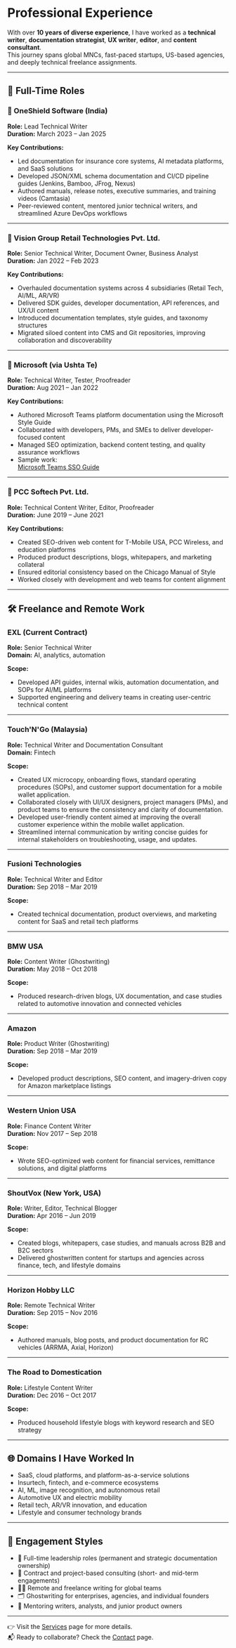 # Professional Experience

With over **10 years of diverse experience**, I have worked as a **technical writer**, **documentation strategist**, **UX writer**, **editor**, and **content consultant**.  
This journey spans global MNCs, fast-paced startups, US-based agencies, and deeply technical freelance assignments.

---

## 🧱 Full-Time Roles

### 🏢 OneShield Software (India)
**Role:** Lead Technical Writer  
**Duration:** March 2023 – Jan 2025  

**Key Contributions:**
- Led documentation for insurance core systems, AI metadata platforms, and SaaS solutions
- Developed JSON/XML schema documentation and CI/CD pipeline guides (Jenkins, Bamboo, JFrog, Nexus)
- Authored manuals, release notes, executive summaries, and training videos (Camtasia)
- Peer-reviewed content, mentored junior technical writers, and streamlined Azure DevOps workflows

---

### 🏢 Vision Group Retail Technologies Pvt. Ltd.
**Role:** Senior Technical Writer, Document Owner, Business Analyst  
**Duration:** Jan 2022 – Feb 2023  

**Key Contributions:**
- Overhauled documentation systems across 4 subsidiaries (Retail Tech, AI/ML, AR/VR)
- Delivered SDK guides, developer documentation, API references, and UX/UI content
- Introduced documentation templates, style guides, and taxonomy structures
- Migrated siloed content into CMS and Git repositories, improving collaboration and discoverability

---

### 🏢 Microsoft (via Ushta Te)
**Role:** Technical Writer, Tester, Proofreader  
**Duration:** Aug 2021 – Jan 2022  

**Key Contributions:**
- Authored Microsoft Teams platform documentation using the Microsoft Style Guide
- Collaborated with developers, PMs, and SMEs to deliver developer-focused content
- Managed SEO optimization, backend content testing, and quality assurance workflows
- Sample work:  
  [Microsoft Teams SSO Guide](https://docs.microsoft.com/en-us/microsoftteams/platform/bots/how-to/authentication/auth-aad-sso-bots)

---

### 🏢 PCC Softech Pvt. Ltd.
**Role:** Technical Content Writer, Editor, Proofreader  
**Duration:** June 2019 – June 2021  

**Key Contributions:**
- Created SEO-driven web content for T-Mobile USA, PCC Wireless, and education platforms
- Produced product descriptions, blogs, whitepapers, and marketing collateral
- Ensured editorial consistency based on the Chicago Manual of Style
- Worked closely with development and web teams for content alignment

---

## 🛠️ Freelance and Remote Work

### EXL (Current Contract)
**Role:** Senior Technical Writer  
**Domain:** AI, analytics, automation  

**Scope:**
- Developed API guides, internal wikis, automation documentation, and SOPs for AI/ML platforms
- Supported engineering and delivery teams in creating user-centric technical content

---

### Touch'N'Go (Malaysia)  
**Role:** Technical Writer and Documentation Consultant  
**Domain:** Fintech  

**Scope:**
- Created UX microcopy, onboarding flows, standard operating procedures (SOPs), and customer support documentation for a mobile wallet application.
- Collaborated closely with UI/UX designers, project managers (PMs), and product teams to ensure the consistency and clarity of documentation.
- Developed user-friendly content aimed at improving the overall customer experience within the mobile wallet application.
- Streamlined internal communication by writing concise guides for internal stakeholders on troubleshooting, usage, and updates.

---

### Fusioni Technologies
**Role:** Technical Writer and Editor  
**Duration:** Sep 2018 – Mar 2019  

**Scope:**
- Created technical documentation, product overviews, and marketing content for SaaS and retail tech platforms

---

### BMW USA
**Role:** Content Writer (Ghostwriting)  
**Duration:** May 2018 – Oct 2018  

**Scope:**
- Produced research-driven blogs, UX documentation, and case studies related to automotive innovation and connected vehicles

---

### Amazon
**Role:** Product Writer (Ghostwriting)  
**Duration:** Sep 2018 – Mar 2019  

**Scope:**
- Developed product descriptions, SEO content, and imagery-driven copy for Amazon marketplace listings

---

### Western Union USA
**Role:** Finance Content Writer  
**Duration:** Nov 2017 – Sep 2018  

**Scope:**
- Wrote SEO-optimized web content for financial services, remittance solutions, and digital platforms

---

### ShoutVox (New York, USA)
**Role:** Writer, Editor, Technical Blogger  
**Duration:** Apr 2016 – Jun 2019  

**Scope:**
- Created blogs, whitepapers, case studies, and manuals across B2B and B2C sectors
- Delivered ghostwritten content for startups and agencies across finance, tech, and lifestyle domains

---

### Horizon Hobby LLC
**Role:** Remote Technical Writer  
**Duration:** Sep 2015 – Nov 2016  

**Scope:**
- Authored manuals, blog posts, and product documentation for RC vehicles (ARRMA, Axial, Horizon)

---

### The Road to Domestication
**Role:** Lifestyle Content Writer  
**Duration:** Dec 2016 – Oct 2017  

**Scope:**
- Produced household lifestyle blogs with keyword research and SEO strategy

---


## 🌐 Domains I Have Worked In

- SaaS, cloud platforms, and platform-as-a-service solutions  
- Insurtech, fintech, and e-commerce ecosystems  
- AI, ML, image recognition, and autonomous retail  
- Automotive UX and electric mobility  
- Retail tech, AR/VR innovation, and education  
- Lifestyle and consumer technology brands  

---

## 🤝 Engagement Styles

- 🔧 Full-time leadership roles (permanent and strategic documentation ownership)  
- 📄 Contract and project-based consulting (short- and mid-term engagements)  
- 🧑‍💻 Remote and freelance writing for global teams  
- 🗂️ Ghostwriting for enterprises, agencies, and individual founders  
- 🧠 Mentoring writers, analysts, and junior product owners

---

👉 Visit the [Services](services.md) page for more details.  
📬 Ready to collaborate? Check the [Contact](contact.md) page.

